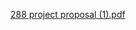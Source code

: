[288 project proposal (1).pdf](https://github.com/user-attachments/files/18512734/288.project.proposal.1.pdf)
